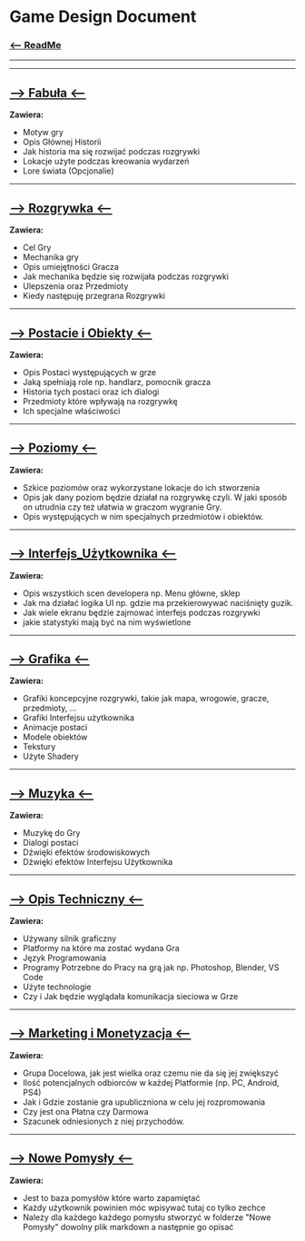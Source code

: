 # Game Design Document

### [<-- ReadMe](/README.md)

---

---

## [--> Fabuła <--](../GDD/Fabuła/Fabuła.md)

**Zawiera:**

- Motyw gry
- Opis Głównej Historii
- Jak historia ma się rozwijać podczas rozgrywki
- Lokacje użyte podczas kreowania wydarzeń
- Lore świata (Opcjonalie)

---

## [--> Rozgrywka <--](../GDD/Rozgrywka/Rozgrywka.md)

**Zawiera:**

- Cel Gry
- Mechanika gry
- Opis umiejętności Gracza
- Jak mechanika będzie się rozwijała podczas rozgrywki
- Ulepszenia oraz Przedmioty
- Kiedy następuję przegrana Rozgrywki

---

## [--> Postacie i Obiekty <--](../GDD/Postacie_i_Obiekty/Postacie_i_Obiekty.md)

**Zawiera:**

- Opis Postaci występujących w grze
- Jaką spełniają role np. handlarz, pomocnik gracza
- Historia tych postaci oraz ich dialogi
- Przedmioty które wpływają na rozgrywkę
- Ich specjalne właściwości

---

## [--> Poziomy <--](../GDD/Poziomy/Poziomy.md)

**Zawiera:**

- Szkice poziomów oraz wykorzystane lokacje do ich stworzenia
- Opis jak dany poziom będzie działał na rozgrywkę czyli. W jaki sposób on utrudnia czy też ułatwia w graczom wygranie Gry.
- Opis występujących w nim specjalnych przedmiotów i obiektów.

---

## [--> Interfejs_Użytkownika <--](../GDD/Interfejs_Użytkownika/Interfejs_Użytkownika.md)

**Zawiera:**

- Opis wszystkich scen developera np. Menu główne, sklep
- Jak ma działać logika UI np. gdzie ma przekierowywać naciśnięty guzik.
- Jak wiele ekranu będzie zajmować interfejs podczas rozgrywki
- jakie statystyki mają być na nim wyświetlone

---

## [--> Grafika <--](../GDD/Grafika/Grafika.md)

**Zawiera:**

- Grafiki koncepcyjne rozgrywki, takie jak mapa, wrogowie, gracze, przedmioty, ...
- Grafiki Interfejsu użytkownika
- Animacje postaci
- Modele obiektów
- Tekstury
- Użyte Shadery

---

## [--> Muzyka <--](../GDD/Muzyka/Muzyka.md)

**Zawiera:**

- Muzykę do Gry
- Dialogi postaci
- Dźwięki efektów środowiskowych
- Dźwięki efektów Interfejsu Użytkownika

---

## [--> Opis Techniczny <--](../GDD/Opis_Techniczny/Opis_Techniczny.md)

**Zawiera:**

- Używany silnik graficzny
- Platformy na które ma zostać wydana Gra
- Język Programowania
- Programy Potrzebne do Pracy na grą jak np. Photoshop, Blender, VS Code
- Użyte technologie
- Czy i Jak będzie wyglądała komunikacja sieciowa w Grze

---

## [--> Marketing i Monetyzacja <--](../GDD/Marketing_i_Monetyzacja/Marketing_i_Monetyzacja.md)

**Zawiera:**

- Grupa Docelowa, jak jest wielka oraz czemu nie da się jej zwiększyć
- Ilość potencjalnych odbiorców w każdej Platformie (np. PC, Android, PS4)
- Jak i Gdzie zostanie gra upubliczniona w celu jej rozpromowania
- Czy jest ona Płatna czy Darmowa
- Szacunek odniesionych z niej przychodów.

---

## [--> Nowe Pomysły <--](../GDD/Nowe_Pomysły/Nowe_Pomysły.md)

**Zawiera:**

- Jest to baza pomysłów które warto zapamiętać
- Każdy użytkownik powinien móc wpisywać tutaj co tylko zechce
- Należy dla każdego każdego pomysłu stworzyć w folderze "Nowe Pomysły" dowolny plik markdown a następnie go opisać
